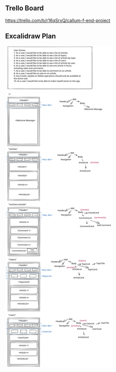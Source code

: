 ## Trello Board
https://trello.com/b/r16qSrxQ/callum-f-end-project

## Excalidraw Plan
![ProjectPlan](FE-Project.svg)